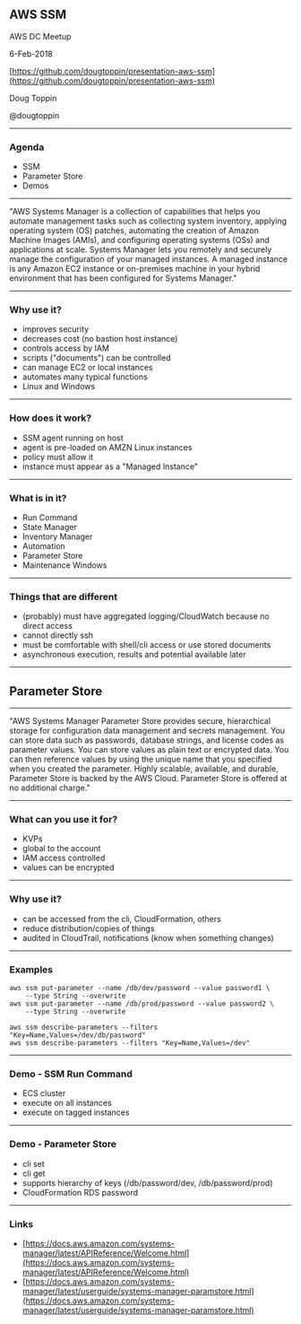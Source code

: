 ## AWS SSM

AWS DC Meetup

6-Feb-2018

[https://github.com/dougtoppin/presentation-aws-ssm](https://github.com/dougtoppin/presentation-aws-ssm)

Doug Toppin

@dougtoppin


---
### Agenda

* SSM
* Parameter Store
* Demos


---

"AWS Systems Manager is a collection of capabilities that helps you automate management tasks such as collecting system inventory, applying operating system (OS) patches, automating the creation of Amazon Machine Images (AMIs), and configuring operating systems (OSs) and applications at scale. Systems Manager lets you remotely and securely manage the configuration of your managed instances. A managed instance is any Amazon EC2 instance or on-premises machine in your hybrid environment that has been configured for Systems Manager."

---
### Why use it?

* improves security
* decreases cost (no bastion host instance)
* controls access by IAM
* scripts ("documents") can be controlled
* can manage EC2 or local instances
* automates many typical functions
* Linux and Windows

---

### How does it work?

* SSM agent running on host
* agent is pre-loaded on AMZN Linux instances
* policy must allow it
* instance must appear as a "Managed Instance"

---

### What is in it?

* Run Command
* State Manager
* Inventory Manager
* Automation
* Parameter Store
* Maintenance Windows



---

### Things that are different

* (probably) must have aggregated logging/CloudWatch because no direct access
* cannot directly ssh
* must be comfortable with shell/cli access or use stored documents
* asynchronous execution, results and potential available later

---

## Parameter Store

---

"AWS Systems Manager Parameter Store provides secure, hierarchical storage for configuration data management and secrets management. You can store data such as passwords, database strings, and license codes as parameter values. You can store values as plain text or encrypted data. You can then reference values by using the unique name that you specified when you created the parameter. Highly scalable, available, and durable, Parameter Store is backed by the AWS Cloud. Parameter Store is offered at no additional charge."

---

### What can you use it for?
* KVPs
* global to the account
* IAM access controlled
* values can be encrypted

---
### Why use it?

* can be accessed from the cli, CloudFormation, others
* reduce distribution/copies of things
* audited in CloudTrail, notifications (know when something changes)

---

### Examples

```
aws ssm put-parameter --name /db/dev/password --value password1 \
    --type String --overwrite
aws ssm put-parameter --name /db/prod/password --value password2 \
    --type String --overwrite

aws ssm describe-parameters --filters "Key=Name,Values=/dev/db/password"
aws ssm describe-parameters --filters "Key=Name,Values=/dev"
```

---

### Demo - SSM Run Command

* ECS cluster
* execute on all instances
* execute on tagged instances

---

### Demo - Parameter Store

* cli set
* cli get
* supports hierarchy of keys (/db/password/dev, /db/password/prod)
* CloudFormation RDS password

---

### Links

* [https://docs.aws.amazon.com/systems-manager/latest/APIReference/Welcome.html](https://docs.aws.amazon.com/systems-manager/latest/APIReference/Welcome.html)
* [https://docs.aws.amazon.com/systems-manager/latest/userguide/systems-manager-paramstore.html](https://docs.aws.amazon.com/systems-manager/latest/userguide/systems-manager-paramstore.html)
